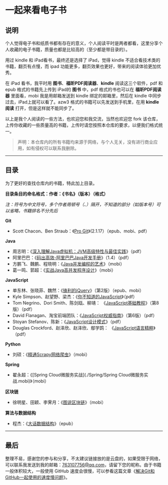 # 一起来看电子书
## 说明

个人觉得电子书和纸质书都有存在的意义，个人阅读平时是两者都看，这里分享个人收藏的电子书籍，质量也都是比较高的（至少都是带目录的）。

用过 kindle 和 iPad看书，最终还是选择了 iPad，觉得 kindle 不适合看技术类的书籍，翻页有点慢，而 ipad 功能更多，翻页效果也更好，带来的阅读体验更加优秀。

在 iPad 看书，我平时用 **图书**、**福昕PDF阅读器**、**kindle** 阅读这三个软件，pdf 和 epub 格式的书籍先上传到 iPad的 **图书** 中，pdf 格式的书也可以在 **福昕PDF阅读器** 里面看，mobi 我是用邮箱发送到 kindle 绑定的邮箱里，然后在 kindle 中同步过去，iPad上就可以看了。azw3 格式的书籍可以先发送到手机里，在用 **kindle 阅读** 打开，但是这样就不能同步了。

以上是我个人阅读的一些方法，也欢迎您和我交流，当然也欢迎您 fork 该仓库，上传你收藏的一些质量高的书籍，上传时请您按照本仓库的要求，以便我们格式统一。

>  声明：本仓库内的所有书籍均来源于网络，与个人无关，没有进行商业应用，如有侵权可以联系我删除。

---

## 目录

为了更好的查找仓库内的书籍，特此加上目录。

**目录条目的命名格式：作者：《书名》（版本）（格式）** 

*注：符号为中文符号，多个作者用顿号（、）隔开，不知道的部分（如版本号）可以省略，书籍排名不分先后*

**Git**

- Scott Chacon、Ben Straub：《[Pro Git](./Git/progit)》(2.1.17）（epub、mobi、pdf）

**Java**

- 周志明：《[深入理解Java虚拟机：JVM高级特性与最佳实践](./Java/深入理解Java虚拟机：JVM高级特性与最佳实践.pdf)》（pdf）
- 阿里巴巴：《[码出高效-阿里巴巴Java开发手册](./Java/码出高效-阿里巴巴Java开发手册v1.4.pdf)》（1.4）（pdf）
- 方鹏飞、魏鹏、程晓明：《[Java并发编程的艺术](./Java/Java并发编程的艺术.mobi)》（mobi）
- 葛一鸣、郭超：《[实战Java高并发程序设计](./Java/实战Java高并发程序设计.mobi)》（mobi）

**JavaScript**

- 单东林、张晓菲、魏然：《[锋利的jQuery](./JavaScript/锋利的jQuery(第2版))》（第2版）（epub、mobi）
- Kyle Simpson、赵望野、梁杰：《[你不知道的JavaScript](./JavaScript/你不知道的JavaScript)》（pdf）
- Tom Negrino、Dori Smith、陈剑瓯、柳靖： 《[JavaScript基础教程](./JavaScript/JavaScript基础教程.pdf)》（第8版）（pdf）
- David Flanagan、淘宝前端团队：《[JavaScript权威指南](./JavaScript/JavaScript权威指南.pdf)》（第6版）（pdf）
- Stoyan Stefanov、陈新：《[JavaScript设计模式](./JavaScript/JavaScript设计模式.pdf)》（pdf）
- Douglas Crockford、赵泽欣、赵泽欣、鄢学鹍： 《[JavaScript语言精粹](./JavaScript/JavaScript语言精粹.pdf)》（pdf）

**Python**

- 刘硕：《[精通Scrapy网络爬虫](./Python/精通Scrapy网络爬虫.mobi)》（mobi）

**Spring**

- 翟永超：《[Spring Cloud微服务实战](./Spring/Spring Cloud微服务实战.mobi)》（mobi）

**区块链**

- 徐明星、田颖、李霁月：《[图说区块链](./区块链/图说区块链.mobi)》（mobi）

**算法与数据结构**

- 程杰：《[大话数据结构](./算法与数据结构/大话数据结构.epub)》（epub）

---

## 最后

整理不易，感谢您的参与和分享，不太建议链接放的是云盘的，如果受限于网络，可以联系我发送到我的邮箱：763107756@qq.com，请留下您的昵称。由于书籍一般体积较大，一般使用 GitHub 速度会很慢，可以参看这篇文章《[解决Git和GitHub一起使用的速度慢问题](https://wenshixin.gitee.io/blog/2019/01/25/%E8%A7%A3%E5%86%B3Git%E5%92%8CGitHub%E4%B8%80%E8%B5%B7%E4%BD%BF%E7%94%A8%E7%9A%84%E9%80%9F%E5%BA%A6%E6%85%A2%E9%97%AE%E9%A2%98/)》。